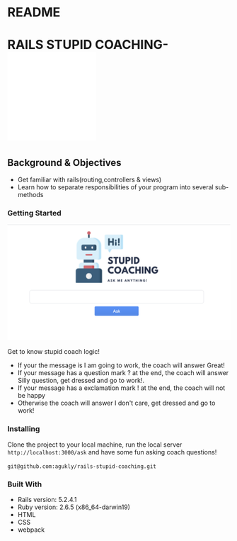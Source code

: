 # README

# RAILS STUPID COACHING- ![alt text](https://raw.githubusercontent.com/agukly/rails-stupid-coaching/master/app/assets/images/robot.gif?raw=true)


## Background & Objectives
- Get familiar with rails(routing,controllers & views)
- Learn how to separate responsibilities of your program into several sub-methods

### Getting Started

![alt text](https://github.com/agukly/rails-stupid-coaching/blob/master/app/assets/images/sample.png?raw=true)

Get to know stupid coach logic!

- If your the message is I am going to work, the coach will answer Great!
- If your message has a question mark ? at the end, the coach will answer Silly question, get dressed and go to work!.
- If your message has a exclamation mark ! at the end, the coach will not be happy
- Otherwise the coach will answer I don't care, get dressed and go to work!

### Installing
Clone the project to your local machine, run the local server `http://localhost:3000/ask` and have some fun asking coach questions!

`git@github.com:agukly/rails-stupid-coaching.git`

### Built With

- Rails version: 5.2.4.1
- Ruby version: 2.6.5 (x86_64-darwin19)
- HTML
- CSS
- webpack

